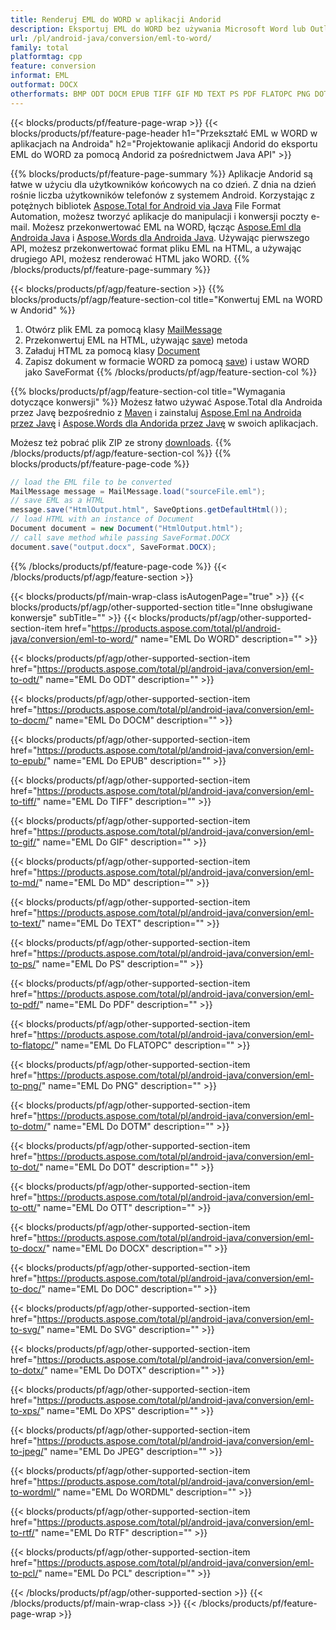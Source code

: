 ```yaml
---
title: Renderuj EML do WORD w aplikacji Andorid
description: Eksportuj EML do WORD bez używania Microsoft Word lub Outlook w swoich aplikacjach Andorid
url: /pl/android-java/conversion/eml-to-word/
family: total
platformtag: cpp
feature: conversion
informat: EML
outformat: DOCX
otherformats: BMP ODT DOCM EPUB TIFF GIF MD TEXT PS PDF FLATOPC PNG DOTM DOT OTT DOCX DOC SVG DOTX XPS JPEG WORDML RTF PCL
---
```

{{< blocks/products/pf/feature-page-wrap >}}
{{< blocks/products/pf/feature-page-header h1="Przekształć EML w WORD w aplikacjach na Androida" h2="Projektowanie aplikacji Andorid do eksportu EML do WORD za pomocą Andorid za pośrednictwem Java API" >}}

{{% blocks/products/pf/feature-page-summary %}}
Aplikacje Andorid są łatwe w użyciu dla użytkowników końcowych na co dzień. Z dnia na dzień rośnie liczba użytkowników telefonów z systemem Android. Korzystając z potężnych bibliotek [Aspose.Total for Android via Java](https://products.aspose.com/total/android-java/) File Format Automation, możesz tworzyć aplikacje do manipulacji i konwersji poczty e-mail. Możesz przekonwertować EML na WORD, łącząc [Aspose.Eml dla Androida Java](https://products.aspose.com/eml/android-java/) i [Aspose.Words dla Androida Java](https://products.aspose.com/words/android-java/). Używając pierwszego API, możesz przekonwertować format pliku EML na HTML, a używając drugiego API, możesz renderować HTML jako WORD. 
{{% /blocks/products/pf/feature-page-summary  %}}

{{< blocks/products/pf/agp/feature-section >}}
{{% blocks/products/pf/agp/feature-section-col title="Konwertuj EML na WORD w Andorid" %}}
1. Otwórz plik EML za pomocą klasy [MailMessage](https://reference.aspose.com/eml/java/com.aspose.eml/mailmessage)
2. Przekonwertuj EML na HTML, używając [save](https://reference.aspose.com/eml/java/com.aspose.eml/MailMessage#save(java.io.OutputStream,%20com.aspose.eml.SaveOptions) )) metoda
3. Załaduj HTML za pomocą klasy [Document](https://reference.aspose.com/words/java/com.aspose.words/Document)
4. Zapisz dokument w formacie WORD za pomocą [save](https://reference.aspose.com/words/java/com.aspose.words/Document#save(java.lang.String,com.aspose.words.SaveOptions) )) i ustaw WORD jako SaveFormat
{{% /blocks/products/pf/agp/feature-section-col %}}

{{% blocks/products/pf/agp/feature-section-col title="Wymagania dotyczące konwersji" %}}
Możesz łatwo używać Aspose.Total dla Androida przez Javę bezpośrednio z [Maven](https://repository.aspose.com/webapp/#/artifacts/browse/tree/General/repo/com/aspose/aspose-total) i zainstaluj [Aspose.Eml na Androida przez Javę](https://docs.aspose.com/eml/androidjava/installation/) i [Aspose.Words dla Andorida przez Javę](https://docs.aspose.com/words/java/install-aspose-words-for-android-via-java/#install-asposewords-for-android-via-java-from-maven-repository) w swoich aplikacjach.

Możesz też pobrać plik ZIP ze strony [downloads](https://downloads.aspose.com/total/androidjava).
{{% /blocks/products/pf/agp/feature-section-col %}}
{{% blocks/products/pf/feature-page-code %}}
```cs
// load the EML file to be converted
MailMessage message = MailMessage.load("sourceFile.eml"); 
// save EML as a HTML 
message.save("HtmlOutput.html", SaveOptions.getDefaultHtml());
// load HTML with an instance of Document
Document document = new Document("HtmlOutput.html");
// call save method while passing SaveFormat.DOCX
document.save("output.docx", SaveFormat.DOCX); 
```

{{% /blocks/products/pf/feature-page-code %}}
{{< /blocks/products/pf/agp/feature-section >}}

{{< blocks/products/pf/main-wrap-class isAutogenPage="true" >}}
{{< blocks/products/pf/agp/other-supported-section title="Inne obsługiwane konwersje" subTitle="" >}}
{{< blocks/products/pf/agp/other-supported-section-item href="https://products.aspose.com/total/pl/android-java/conversion/eml-to-word/" name="EML Do WORD" description="" >}}

{{< blocks/products/pf/agp/other-supported-section-item href="https://products.aspose.com/total/pl/android-java/conversion/eml-to-odt/" name="EML Do ODT" description="" >}}

{{< blocks/products/pf/agp/other-supported-section-item href="https://products.aspose.com/total/pl/android-java/conversion/eml-to-docm/" name="EML Do DOCM" description="" >}}

{{< blocks/products/pf/agp/other-supported-section-item href="https://products.aspose.com/total/pl/android-java/conversion/eml-to-epub/" name="EML Do EPUB" description="" >}}

{{< blocks/products/pf/agp/other-supported-section-item href="https://products.aspose.com/total/pl/android-java/conversion/eml-to-tiff/" name="EML Do TIFF" description="" >}}

{{< blocks/products/pf/agp/other-supported-section-item href="https://products.aspose.com/total/pl/android-java/conversion/eml-to-gif/" name="EML Do GIF" description="" >}}

{{< blocks/products/pf/agp/other-supported-section-item href="https://products.aspose.com/total/pl/android-java/conversion/eml-to-md/" name="EML Do MD" description="" >}}

{{< blocks/products/pf/agp/other-supported-section-item href="https://products.aspose.com/total/pl/android-java/conversion/eml-to-text/" name="EML Do TEXT" description="" >}}

{{< blocks/products/pf/agp/other-supported-section-item href="https://products.aspose.com/total/pl/android-java/conversion/eml-to-ps/" name="EML Do PS" description="" >}}

{{< blocks/products/pf/agp/other-supported-section-item href="https://products.aspose.com/total/pl/android-java/conversion/eml-to-pdf/" name="EML Do PDF" description="" >}}

{{< blocks/products/pf/agp/other-supported-section-item href="https://products.aspose.com/total/pl/android-java/conversion/eml-to-flatopc/" name="EML Do FLATOPC" description="" >}}

{{< blocks/products/pf/agp/other-supported-section-item href="https://products.aspose.com/total/pl/android-java/conversion/eml-to-png/" name="EML Do PNG" description="" >}}

{{< blocks/products/pf/agp/other-supported-section-item href="https://products.aspose.com/total/pl/android-java/conversion/eml-to-dotm/" name="EML Do DOTM" description="" >}}

{{< blocks/products/pf/agp/other-supported-section-item href="https://products.aspose.com/total/pl/android-java/conversion/eml-to-dot/" name="EML Do DOT" description="" >}}

{{< blocks/products/pf/agp/other-supported-section-item href="https://products.aspose.com/total/pl/android-java/conversion/eml-to-ott/" name="EML Do OTT" description="" >}}

{{< blocks/products/pf/agp/other-supported-section-item href="https://products.aspose.com/total/pl/android-java/conversion/eml-to-docx/" name="EML Do DOCX" description="" >}}

{{< blocks/products/pf/agp/other-supported-section-item href="https://products.aspose.com/total/pl/android-java/conversion/eml-to-doc/" name="EML Do DOC" description="" >}}

{{< blocks/products/pf/agp/other-supported-section-item href="https://products.aspose.com/total/pl/android-java/conversion/eml-to-svg/" name="EML Do SVG" description="" >}}

{{< blocks/products/pf/agp/other-supported-section-item href="https://products.aspose.com/total/pl/android-java/conversion/eml-to-dotx/" name="EML Do DOTX" description="" >}}

{{< blocks/products/pf/agp/other-supported-section-item href="https://products.aspose.com/total/pl/android-java/conversion/eml-to-xps/" name="EML Do XPS" description="" >}}

{{< blocks/products/pf/agp/other-supported-section-item href="https://products.aspose.com/total/pl/android-java/conversion/eml-to-jpeg/" name="EML Do JPEG" description="" >}}

{{< blocks/products/pf/agp/other-supported-section-item href="https://products.aspose.com/total/pl/android-java/conversion/eml-to-wordml/" name="EML Do WORDML" description="" >}}

{{< blocks/products/pf/agp/other-supported-section-item href="https://products.aspose.com/total/pl/android-java/conversion/eml-to-rtf/" name="EML Do RTF" description="" >}}

{{< blocks/products/pf/agp/other-supported-section-item href="https://products.aspose.com/total/pl/android-java/conversion/eml-to-pcl/" name="EML Do PCL" description="" >}}


{{< /blocks/products/pf/agp/other-supported-section >}}
{{< /blocks/products/pf/main-wrap-class >}}
{{< /blocks/products/pf/feature-page-wrap >}}